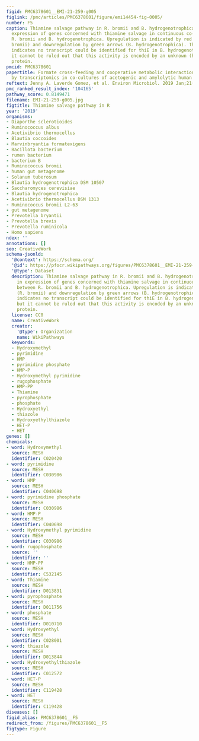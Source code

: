 ```yaml
---
figid: PMC6378601__EMI-21-259-g005
figlink: /pmc/articles/PMC6378601/figure/emi14454-fig-0005/
number: F5
caption: Thiamine salvage pathway in R. bromii and B. hydrogenotrophica.Changes in
  expression of genes concerned with thiamine salvage in continuous co‐cultures between
  R. bromii and B. hydrogenotrophica. Upregulation is indicated by red arrows (R.
  bromii) and downregulation by green arrows (B. hydrogenotrophica). The asterisk
  indicates no transcript could be identified for thiE in B. hydrogenotrophica, but
  it cannot be ruled out that this activity is encoded by an unknown (hypothetical)
  protein.
pmcid: PMC6378601
papertitle: Formate cross‐feeding and cooperative metabolic interactions revealed
  by transcriptomics in co‐cultures of acetogenic and amylolytic human colonic bacteria.
reftext: Jenny A. Laverde Gomez, et al. Environ Microbiol. 2019 Jan;21(1):259-271.
pmc_ranked_result_index: '104165'
pathway_score: 0.8149471
filename: EMI-21-259-g005.jpg
figtitle: Thiamine salvage pathway in R
year: '2019'
organisms:
- Diaporthe sclerotioides
- Ruminococcus albus
- Acetivibrio thermocellus
- Blautia coccoides
- Marvinbryantia formatexigens
- Bacillota bacterium
- rumen bacterium
- bacterium B
- Ruminococcus bromii
- human gut metagenome
- Solanum tuberosum
- Blautia hydrogenotrophica DSM 10507
- Saccharomyces cerevisiae
- Blautia hydrogenotrophica
- Acetivibrio thermocellus DSM 1313
- Ruminococcus bromii L2-63
- gut metagenome
- Prevotella bryantii
- Prevotella brevis
- Prevotella ruminicola
- Homo sapiens
ndex: ''
annotations: []
seo: CreativeWork
schema-jsonld:
  '@context': https://schema.org/
  '@id': https://pfocr.wikipathways.org/figures/PMC6378601__EMI-21-259-g005.html
  '@type': Dataset
  description: Thiamine salvage pathway in R. bromii and B. hydrogenotrophica.Changes
    in expression of genes concerned with thiamine salvage in continuous co‐cultures
    between R. bromii and B. hydrogenotrophica. Upregulation is indicated by red arrows
    (R. bromii) and downregulation by green arrows (B. hydrogenotrophica). The asterisk
    indicates no transcript could be identified for thiE in B. hydrogenotrophica,
    but it cannot be ruled out that this activity is encoded by an unknown (hypothetical)
    protein.
  license: CC0
  name: CreativeWork
  creator:
    '@type': Organization
    name: WikiPathways
  keywords:
  - Hydroxymethyl
  - pyrimidine
  - HMP
  - pyrimidine phosphate
  - HMP-P
  - Hydroxymethyl pyrimidine
  - rugophosphate
  - HMP-PP
  - Thiamine
  - pyrophosphate
  - phosphate
  - Hydroxyethyl
  - thiazole
  - Hydroxyethylthiazole
  - HET-P
  - HET
genes: []
chemicals:
- word: Hydroxymethyl
  source: MESH
  identifier: C020420
- word: pyrimidine
  source: MESH
  identifier: C030986
- word: HMP
  source: MESH
  identifier: C040698
- word: pyrimidine phosphate
  source: MESH
  identifier: C030986
- word: HMP-P
  source: MESH
  identifier: C040698
- word: Hydroxymethyl pyrimidine
  source: MESH
  identifier: C030986
- word: rugophosphate
  source: ''
  identifier: ''
- word: HMP-PP
  source: MESH
  identifier: C532145
- word: Thiamine
  source: MESH
  identifier: D013831
- word: pyrophosphate
  source: MESH
  identifier: D011756
- word: phosphate
  source: MESH
  identifier: D010710
- word: Hydroxyethyl
  source: MESH
  identifier: C028001
- word: thiazole
  source: MESH
  identifier: D013844
- word: Hydroxyethylthiazole
  source: MESH
  identifier: C012572
- word: HET-P
  source: MESH
  identifier: C119428
- word: HET
  source: MESH
  identifier: C119428
diseases: []
figid_alias: PMC6378601__F5
redirect_from: /figures/PMC6378601__F5
figtype: Figure
---
```

